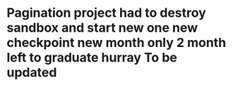 # Pagination project had to destroy sandbox and start new one new checkpoint new month only 2 month left to graduate hurray To be updated
